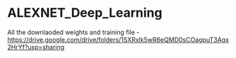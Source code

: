 # ALEXNET_Deep_Learning

All the downlaoded weights and training file - https://drive.google.com/drive/folders/1SXRxlk5wR6eQMD0sCOagpuT3Agx2HrYf?usp=sharing
